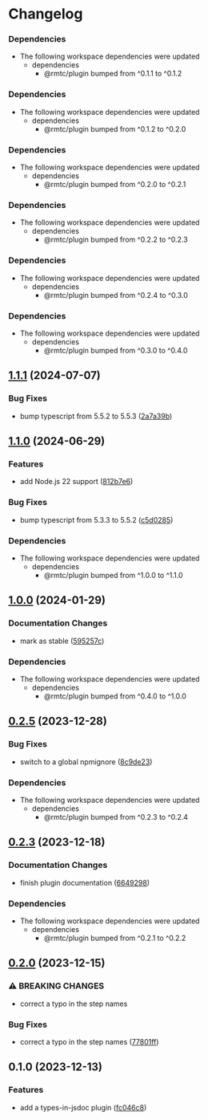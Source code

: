 # Changelog

### Dependencies

* The following workspace dependencies were updated
  * dependencies
    * @rmtc/plugin bumped from ^0.1.1 to ^0.1.2

### Dependencies

* The following workspace dependencies were updated
  * dependencies
    * @rmtc/plugin bumped from ^0.1.2 to ^0.2.0

### Dependencies

* The following workspace dependencies were updated
  * dependencies
    * @rmtc/plugin bumped from ^0.2.0 to ^0.2.1

### Dependencies

* The following workspace dependencies were updated
  * dependencies
    * @rmtc/plugin bumped from ^0.2.2 to ^0.2.3

### Dependencies

* The following workspace dependencies were updated
  * dependencies
    * @rmtc/plugin bumped from ^0.2.4 to ^0.3.0

### Dependencies

* The following workspace dependencies were updated
  * dependencies
    * @rmtc/plugin bumped from ^0.3.0 to ^0.4.0

## [1.1.1](https://github.com/rowanmanning/toolchain/compare/plugin-types-in-jsdoc-v1.1.0...plugin-types-in-jsdoc-v1.1.1) (2024-07-07)


### Bug Fixes

* bump typescript from 5.5.2 to 5.5.3 ([2a7a39b](https://github.com/rowanmanning/toolchain/commit/2a7a39be2238ebbc0b146a23af07601125126627))

## [1.1.0](https://github.com/rowanmanning/toolchain/compare/plugin-types-in-jsdoc-v1.0.0...plugin-types-in-jsdoc-v1.1.0) (2024-06-29)


### Features

* add Node.js 22 support ([812b7e6](https://github.com/rowanmanning/toolchain/commit/812b7e6bff71d677a144767a61e8dfed615a5094))


### Bug Fixes

* bump typescript from 5.3.3 to 5.5.2 ([c5d0285](https://github.com/rowanmanning/toolchain/commit/c5d028521febf079022dd76ce1cb586116ec23f6))


### Dependencies

* The following workspace dependencies were updated
  * dependencies
    * @rmtc/plugin bumped from ^1.0.0 to ^1.1.0

## [1.0.0](https://github.com/rowanmanning/toolchain/compare/plugin-types-in-jsdoc-v0.2.7...plugin-types-in-jsdoc-v1.0.0) (2024-01-29)


### Documentation Changes

* mark as stable ([595257c](https://github.com/rowanmanning/toolchain/commit/595257cdb79b451a728a60d67063279f4b7b9105))


### Dependencies

* The following workspace dependencies were updated
  * dependencies
    * @rmtc/plugin bumped from ^0.4.0 to ^1.0.0

## [0.2.5](https://github.com/rowanmanning/toolchain/compare/plugin-types-in-jsdoc-v0.2.4...plugin-types-in-jsdoc-v0.2.5) (2023-12-28)


### Bug Fixes

* switch to a global npmignore ([8c9de23](https://github.com/rowanmanning/toolchain/commit/8c9de2325e0783d1471cbd0f17a684d5eb301246))


### Dependencies

* The following workspace dependencies were updated
  * dependencies
    * @rmtc/plugin bumped from ^0.2.3 to ^0.2.4

## [0.2.3](https://github.com/rowanmanning/toolchain/compare/plugin-types-in-jsdoc-v0.2.2...plugin-types-in-jsdoc-v0.2.3) (2023-12-18)


### Documentation Changes

* finish plugin documentation ([6649298](https://github.com/rowanmanning/toolchain/commit/66492985257fa151576c904d881a3803b55aa863))


### Dependencies

* The following workspace dependencies were updated
  * dependencies
    * @rmtc/plugin bumped from ^0.2.1 to ^0.2.2

## [0.2.0](https://github.com/rowanmanning/toolchain/compare/plugin-types-in-jsdoc-v0.1.1...plugin-types-in-jsdoc-v0.2.0) (2023-12-15)


### ⚠ BREAKING CHANGES

* correct a typo in the step names

### Bug Fixes

* correct a typo in the step names ([77801ff](https://github.com/rowanmanning/toolchain/commit/77801fff1cbb0351f338b6e2a43507f23bc6b358))

## 0.1.0 (2023-12-13)


### Features

* add a types-in-jsdoc plugin ([fc046c8](https://github.com/rowanmanning/toolchain/commit/fc046c8e33ffb4a7b0dde14e12f25a238efcfb58))
